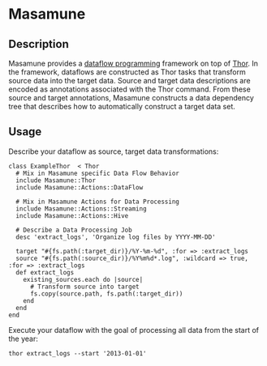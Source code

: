 Masamune
========

Description
------------
Masamune provides a [dataflow programming](http://en.wikipedia.org/wiki/Dataflow_programming) framework on top of [Thor](http://whatisthor.com/). In the framework, dataflows are constructed as Thor tasks that transform  source data into the target data. Source and target data descriptions are encoded as annotations associated with the Thor command. From these source and target annotations, Masamune constructs a data dependency tree that describes how to automatically construct a target data set.  

Usage
----------

Describe your dataflow as source, target data transformations: 
```
class ExampleThor  < Thor
  # Mix in Masamune specific Data Flow Behavior
  include Masamune::Thor
  include Masamune::Actions::DataFlow
  
  # Mix in Masamune Actions for Data Processing
  include Masamune::Actions::Streaming
  include Masamune::Actions::Hive
  
  # Describe a Data Processing Job
  desc 'extract_logs', 'Organize log files by YYYY-MM-DD'
  
  target "#{fs.path(:target_dir)}/%Y-%m-%d", :for => :extract_logs
  source "#{fs.path(:source_dir)}/%Y%m%d*.log", :wildcard => true, :for => :extract_logs
  def extract_logs
    existing_sources.each do |source|
      # Transform source into target
      fs.copy(source.path, fs.path(:target_dir))
    end
  end
end
```

Execute your dataflow with the goal of processing all data from the start of the year:

```
thor extract_logs --start '2013-01-01'
```

